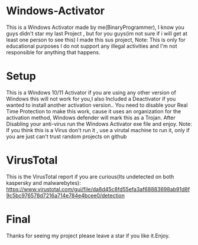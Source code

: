 # Windows-Activator

This is a Windows Activator made by me(BinaryProgrammer), I know you guys didn't star my last Project , but for you guys(im not sure if i will get at least one person to see this) I made this sus project, Note: This is only for educational purposes I do not support any illegal activities and I'm not responsible for anything that happens.

# Setup
This is a Windows 10/11 Activator if you are using any other version of Windows this will not work for you,I also Included a Deactivator if you wanted to install another activation version..
You need to disable your Real Time Protection to make this work, cause it uses an organization for the activation method, Windows defender will mark this as a Trojan.
After Disabling your anti-virus run the Windows Activator exe file and enjoy.
Note: If you think this is a Virus don't run it , use a virutal machine to run it, only if you are just can't trust random projects on github

# VirusTotal

This is the VirusTotal report if you are curious(Its undetected on both kaspersky and malwarebytes): https://www.virustotal.com/gui/file/da8d45c8fd55efa3af68883698ab91d8f9c5bc976578d7216a714e784e4bcee0/detection

# Final
Thanks for seeing my project please leave a star if you like it.Enjoy.
